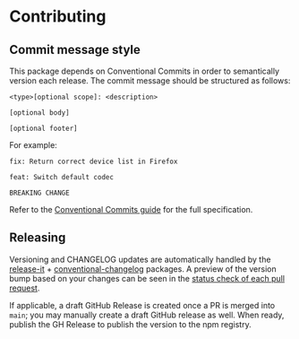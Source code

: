 # Contributing

## Commit message style

This package depends on Conventional Commits in order to semantically version each release. The commit message should be structured as follows:

```
<type>[optional scope]: <description>

[optional body]

[optional footer]
```

For example:

```
fix: Return correct device list in Firefox
```

```
feat: Switch default codec

BREAKING CHANGE
```

Refer to the [Conventional Commits guide](https://www.conventionalcommits.org/en/v1.0.0/#summary) for the full specification.

## Releasing

Versioning and CHANGELOG updates are automatically handled by the [release-it](https://github.com/release-it/release-it) + [conventional-changelog](https://github.com/conventional-changelog) packages. A preview of the version bump based on your changes can be seen in the [status check of each pull request](https://docs.github.com/en/free-pro-team@latest/github/collaborating-with-issues-and-pull-requests/about-status-checks).

If applicable, a draft GitHub Release is created once a PR is merged into `main`; you may manually create a draft GitHub release as well. When ready, publish the GH Release to publish the version to the npm registry.